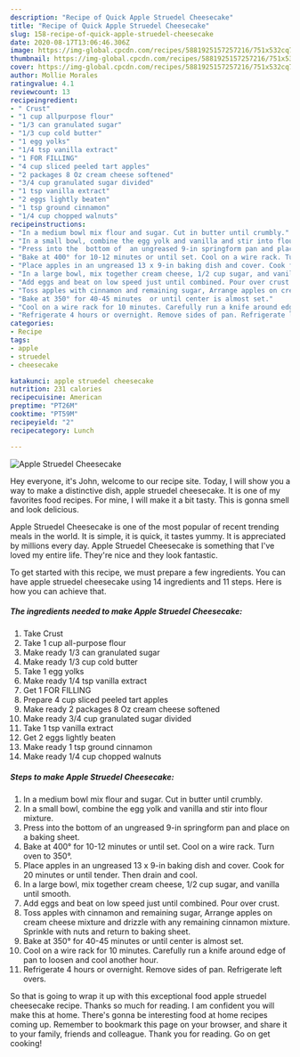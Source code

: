 ```yaml
---
description: "Recipe of Quick Apple Struedel Cheesecake"
title: "Recipe of Quick Apple Struedel Cheesecake"
slug: 158-recipe-of-quick-apple-struedel-cheesecake
date: 2020-08-17T13:06:46.306Z
image: https://img-global.cpcdn.com/recipes/5881925157257216/751x532cq70/apple-struedel-cheesecake-recipe-main-photo.jpg
thumbnail: https://img-global.cpcdn.com/recipes/5881925157257216/751x532cq70/apple-struedel-cheesecake-recipe-main-photo.jpg
cover: https://img-global.cpcdn.com/recipes/5881925157257216/751x532cq70/apple-struedel-cheesecake-recipe-main-photo.jpg
author: Mollie Morales
ratingvalue: 4.1
reviewcount: 13
recipeingredient:
- " Crust"
- "1 cup allpurpose flour"
- "1/3 can granulated sugar"
- "1/3 cup cold butter"
- "1 egg yolks"
- "1/4 tsp vanilla extract"
- "1 FOR FILLING"
- "4 cup sliced peeled tart apples"
- "2 packages 8 Oz cream cheese softened"
- "3/4 cup granulated sugar divided"
- "1 tsp vanilla extract"
- "2 eggs lightly beaten"
- "1 tsp ground cinnamon"
- "1/4 cup chopped walnuts"
recipeinstructions:
- "In a medium bowl mix flour and sugar. Cut in butter until crumbly."
- "In a small bowl, combine the egg yolk and vanilla and stir into flour mixture."
- "Press into the  bottom of  an ungreased 9-in springform pan and place  on a baking sheet."
- "Bake at 400° for 10-12 minutes or until set. Cool on a wire rack. Turn oven to 350°."
- "Place apples in an ungreased 13 x 9-in baking dish and cover. Cook for 20 minutes or until tender. Then drain and cool."
- "In a large bowl, mix together cream cheese, 1/2 cup sugar, and vanilla until smooth."
- "Add eggs and beat on low speed just until combined. Pour over crust."
- "Toss apples with cinnamon and remaining sugar, Arrange apples on cream cheese mixture and drizzle with any remaining cinnamon mixture. Sprinkle with nuts and return to baking sheet."
- "Bake at 350° for 40-45 minutes  or until center is almost set."
- "Cool on a wire rack for 10 minutes. Carefully run a knife around edge of pan to loosen and cool another hour."
- "Refrigerate 4 hours or overnight. Remove sides of pan. Refrigerate left overs."
categories:
- Recipe
tags:
- apple
- struedel
- cheesecake

katakunci: apple struedel cheesecake 
nutrition: 231 calories
recipecuisine: American
preptime: "PT26M"
cooktime: "PT59M"
recipeyield: "2"
recipecategory: Lunch

---
```



![Apple Struedel Cheesecake](https://img-global.cpcdn.com/recipes/5881925157257216/751x532cq70/apple-struedel-cheesecake-recipe-main-photo.jpg)

Hey everyone, it's John, welcome to our recipe site. Today, I will show you a way to make a distinctive dish, apple struedel cheesecake. It is one of my favorites food recipes. For mine, I will make it a bit tasty. This is gonna smell and look delicious.

Apple Struedel Cheesecake is one of the most popular of recent trending meals in the world. It is simple, it is quick, it tastes yummy. It is appreciated by millions every day. Apple Struedel Cheesecake is something that I've loved my entire life. They're nice and they look fantastic.




To get started with this recipe, we must prepare a few ingredients. You can have apple struedel cheesecake using 14 ingredients and 11 steps. Here is how you can achieve that.

<!--inarticleads1-->

##### The ingredients needed to make Apple Struedel Cheesecake:

1. Take  Crust
1. Take 1 cup all-purpose flour
1. Make ready 1/3 can granulated sugar
1. Make ready 1/3 cup cold butter
1. Take 1 egg yolks
1. Make ready 1/4 tsp vanilla extract
1. Get 1 FOR FILLING
1. Prepare 4 cup sliced peeled tart apples
1. Make ready 2 packages 8 Oz cream cheese softened
1. Make ready 3/4 cup granulated sugar divided
1. Take 1 tsp vanilla extract
1. Get 2 eggs lightly beaten
1. Make ready 1 tsp ground cinnamon
1. Make ready 1/4 cup chopped walnuts




<!--inarticleads2-->

##### Steps to make Apple Struedel Cheesecake:

1. In a medium bowl mix flour and sugar. Cut in butter until crumbly.
1. In a small bowl, combine the egg yolk and vanilla and stir into flour mixture.
1. Press into the  bottom of  an ungreased 9-in springform pan and place  on a baking sheet.
1. Bake at 400° for 10-12 minutes or until set. Cool on a wire rack. Turn oven to 350°.
1. Place apples in an ungreased 13 x 9-in baking dish and cover. Cook for 20 minutes or until tender. Then drain and cool.
1. In a large bowl, mix together cream cheese, 1/2 cup sugar, and vanilla until smooth.
1. Add eggs and beat on low speed just until combined. Pour over crust.
1. Toss apples with cinnamon and remaining sugar, Arrange apples on cream cheese mixture and drizzle with any remaining cinnamon mixture. Sprinkle with nuts and return to baking sheet.
1. Bake at 350° for 40-45 minutes  or until center is almost set.
1. Cool on a wire rack for 10 minutes. Carefully run a knife around edge of pan to loosen and cool another hour.
1. Refrigerate 4 hours or overnight. Remove sides of pan. Refrigerate left overs.




So that is going to wrap it up with this exceptional food apple struedel cheesecake recipe. Thanks so much for reading. I am confident you will make this at home. There's gonna be interesting food at home recipes coming up. Remember to bookmark this page on your browser, and share it to your family, friends and colleague. Thank you for reading. Go on get cooking!
